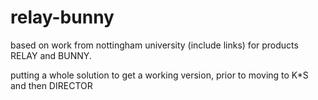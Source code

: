 # relay-bunny

based on work from nottingham university (include links) for products RELAY and BUNNY.

putting a whole solution to get a working version, prior to moving to K*S and then DIRECTOR
